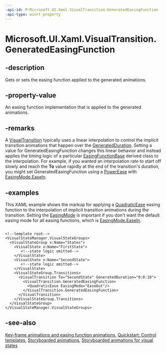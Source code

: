 ```yaml
---
-api-id: P:Microsoft.UI.Xaml.VisualTransition.GeneratedEasingFunction
-api-type: winrt property
---
```


<!-- Property syntax
public Windows.UI.Xaml.Media.Animation.EasingFunctionBase GeneratedEasingFunction { get;  set; }
-->

# Microsoft.UI.Xaml.VisualTransition.GeneratedEasingFunction

## -description
Gets or sets the easing function applied to the generated animations.

## -property-value
An easing function implementation that is applied to the generated animations.

## -remarks
A [VisualTransition](visualtransition.md) typically uses a linear interpolation to control the implicit transition animations that happen over the [GeneratedDuration](visualtransition_generatedduration.md). Setting a value for GeneratedEasingFunction changes this linear behavior and instead applies the timing logic of a particular [EasingFunctionBase](../microsoft.ui.xaml.media.animation/easingfunctionbase.md) derived class to the interpolation. For example, if you wanted an interpolation rate to start off slowly and reach the **To** value rapidly at the end of the transition's duration, you might set GeneratedEasingFunction using a [PowerEase](../microsoft.ui.xaml.media.animation/powerease.md) with [EasingMode.EaseIn](../microsoft.ui.xaml.media.animation/easingmode.md).

## -examples
This XAML example shows the markup for applying a [QuadraticEase](../microsoft.ui.xaml.media.animation/quadraticease.md) easing function to the interpolation of implicit transition animations during the transition. Setting the [EasingMode](../microsoft.ui.xaml.media.animation/easingfunctionbase_easingmode.md) is important if you don't want the default easing mode for all easing functions, which is [EasingMode.EaseIn](../microsoft.ui.xaml.media.animation/easingmode.md).

```xaml

<!--template root-->
<VisualStateManager.VisualStateGroups>
  <VisualStateGroup x:Name="States">
    <VisualState x:Name="FirstState">
       <!--state logic omitted-->
    </VisualState>
    <VisualState x:Name="SecondState">
       <!--state logic omitted-->
    </VisualState>
    <VisualStateGroup.Transitions>
      <VisualTransition To="SecondState" GeneratedDuration="0:0:10">
        <VisualTransition.GeneratedEasingFunction>
          <QuadraticEase EasingMode="EaseOut"/>
        </VisualTransition.GeneratedEasingFunction>
      </VisualTransition>
    </VisualStateGroup.Transitions>
  </VisualStateGroup>
</VisualStateManager.VisualStateGroups>
```



## -see-also
[Key-frame animations and easing function animations](/windows/uwp/graphics/key-frame-and-easing-function-animations), [Quickstart: Control templates](/previous-versions/windows/apps/hh465374(v=win.10)), [Storyboarded animations](/windows/uwp/graphics/storyboarded-animations), [Storyboarded animations for visual states](/previous-versions/windows/apps/jj819808(v=win.10))
